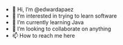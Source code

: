 - 👋 Hi, I’m @edwardapaez
- 👀 I’m interested in trying to learn software
- 🌱 I’m currently learning Java
- 💞️ I’m looking to collaborate on anything
- 📫 How to reach me here

<!---
edwardapaez/edwardapaez is a ✨ special ✨ repository because its `README.md` (this file) appears on your GitHub profile.
You can click the Preview link to take a look at your changes.
--->
